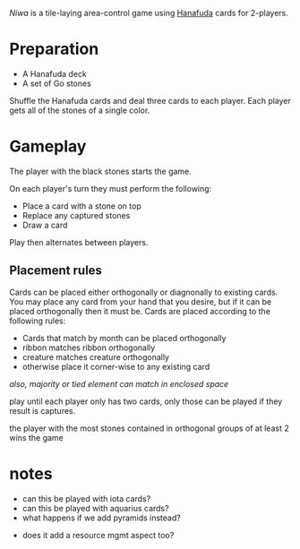 *Niwa* is a tile-laying area-control game using [Hanafuda](http://www.pagat.com/class/flower.html) cards for 2-players.

Preparation
===========

 * A Hanafuda deck
 * A set of Go stones

Shuffle the Hanafuda cards and deal three cards to each player.  Each player gets all of the stones of a single color.

Gameplay
========

The player with the black stones starts the game.

On each player's turn they must perform the following:

 * Place a card with a stone on top
 * Replace any captured stones
 * Draw a card

Play then alternates between players.

Placement rules
----------------

Cards can be placed either orthogonally or diagnonally to existing cards. You may place any card from your hand that you desire, but if it can be placed orthogonally then it must be.  Cards are placed according to the following rules:

* Cards that match by month can be placed orthogonally
* ribbon matches ribbon orthogonally
* creature matches creature orthogonally
* otherwise place it corner-wise to any existing card

*also, majority or tied element can match in enclosed space*

play until each player only has two cards, only those can be played if they result is captures.

the player with the most stones contained in orthogonal groups of at least 2 wins the game

# notes

* can this be played with iota cards?
* can this be played with aquarius cards?
* what happens if we add pyramids instead?
 - does it add a resource mgmt aspect too?
 
 